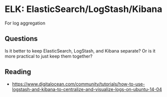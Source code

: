 ELK: ElasticSearch/LogStash/Kibana
==================================

For log aggregation


Questions
---------

Is it better to keep ElasticSearch, LogStash, and Kibana separate? Or is it
more practical to just keep them together?


Reading
-------

* https://www.digitalocean.com/community/tutorials/how-to-use-logstash-and-kibana-to-centralize-and-visualize-logs-on-ubuntu-14-04
